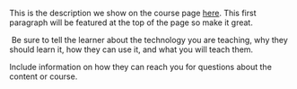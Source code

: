 This is the description we show on the course page [here](https://lab.github.com/anfvelasquezpe/anfvelasquezpe.github.io). This first paragraph will be featured at the top of the page so make it great.
​

​
Be sure to tell the learner about the technology you are teaching, why they should learn it, how they can use it, and what you will teach them.
​


Include information on how they can reach you for questions about the content or course. 